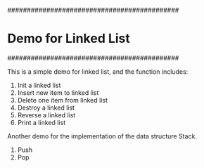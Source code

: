 ############################################
# Demo for Linked List
############################################

This is a simple demo for linked list, and the function includes:
1. Init a linked list
2. Insert new item to linked list
3. Delete one item from linked list
4. Destroy a linked list
5. Reverse a linked list
6. Print a linked list

Another demo for the implementation of the data structure Stack.
1. Push
2. Pop

